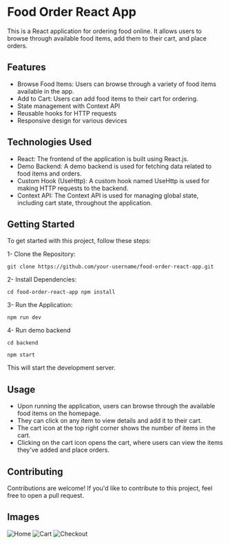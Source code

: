 # Food Order React App
This is a React application for ordering food online. It allows users to browse through available food items, add them to their cart, and place orders.

## Features
- Browse Food Items: Users can browse through a variety of food items available in the app.
- Add to Cart: Users can add food items to their cart for ordering.
- State management with Context API
- Reusable hooks for HTTP requests
- Responsive design for various devices

## Technologies Used
- React: The frontend of the application is built using React.js.
- Demo Backend: A demo backend is used for fetching data related to food items and orders.
- Custom Hook (UseHttp): A custom hook named UseHttp is used for making HTTP requests to the backend.
- Context API: The Context API is used for managing global state, including cart state, throughout the application.

## Getting Started
To get started with this project, follow these steps:

1- Clone the Repository:

``git clone https://github.com/your-username/food-order-react-app.git``

2- Install Dependencies:

``cd food-order-react-app
npm install``

3- Run the Application:

``npm run dev``

4- Run demo backend

``cd backend``

``npm start``

This will start the development server.

## Usage
- Upon running the application, users can browse through the available food items on the homepage.
- They can click on any item to view details and add it to their cart.
- The cart icon at the top right corner shows the number of items in the cart.
- Clicking on the cart icon opens the cart, where users can view the items they've added and place orders.

## Contributing
Contributions are welcome! If you'd like to contribute to this project, feel free to open a pull request.

## Images

![Home](https://github.com/Ahmed-Elzayat112/Food_Order_React_App/assets/113038956/649e18fb-19ec-485c-96db-2b233ce2a7d7)
![Cart](https://github.com/Ahmed-Elzayat112/Food_Order_React_App/assets/113038956/c0244026-bef9-4fed-9ad7-ee040009080d)
![Checkout](https://github.com/Ahmed-Elzayat112/Food_Order_React_App/assets/113038956/d6e673bd-c1a1-4f84-bf2b-71c88fe25a55)



